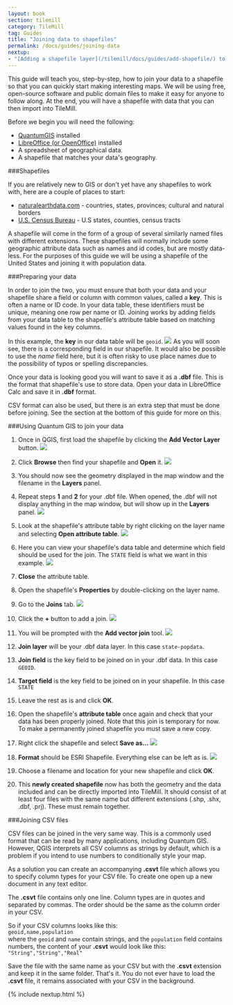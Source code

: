 ```yaml
---
layout: book
section: tilemill
category: TileMill
tag: Guides
title: "Joining data to shapefiles"
permalink: /docs/guides/joining-data
nextup:
- "[Adding a shapefile layer](/tilemill/docs/guides/add-shapefile/) to your TileMill project."
---
```


This guide will teach you, step-by-step, how to join your data to a shapefile so that you can quickly start making interesting maps. We will be using free, open-source software and public domain files to make it easy for anyone to follow along. At the end, you will have a shapefile with data that you can then import into TileMill.

Before we begin you will need the following:

* [QuantumGIS](http://www.qgis.org/) installed
* [LibreOffice (or OpenOffice)](http://www.libreoffice.org/download/) installed
* A spreadsheet of geographical data.
* A shapefile that matches your data's geography.

###Shapefiles

If you are relatively new to GIS or don't yet have any shapefiles to work with, here are a couple of places to start:

* [naturalearthdata.com](http://naturalearthdata.com/downloads/) - countries, states, provinces; cultural and natural borders
* [U.S. Census Bureau](http://www.census.gov/geo/www/tiger/shp.html) - U.S states, counties, census tracts

A shapefile will come in the form of a group of several similarly named files with different extensions. These shapefiles will normally include some geographic attribute data such as names and id codes, but are mostly data-less. For the purposes of this guide we will be using a shapefile of the United States and joining it with population data.

###Preparing your data

In order to join the two, you must ensure that both your data and your shapefile share a field or column with common values, called a **key**. This is often a name or ID code. In your data table, these identifiers must be unique, meaning one row per name or ID. Joining works by adding fields from your data table to the shapefile's attribute table based on matching values found in the key columns.

In this example, the **key** in our data table will be `geoid`.
  ![](/tilemill/assets/pages/qgis-joins-5.png)
As you will soon see, there is a corresponding field in our shapefile. It would also be possible to use the *name* field here, but it is often risky to use place names due to the possibility of typos or spelling discrepancies.

Once your data is looking good you will want to save it as a **.dbf** file. This is the format that shapefile's use to store data. Open your data in LibreOffice Calc and save it in **.dbf** format.

CSV format can also be used, but there is an extra step that must be done before joining. See the section at the bottom of this guide for more on this.

###Using Quantum GIS to join your data

1. Once in QGIS, first load the shapefile by clicking the **Add Vector Layer** button.
  ![](/tilemill/assets/pages/qgis-add-layer-1.png)

2. Click **Browse** then find your shapefile and **Open** it.
  ![](/tilemill/assets/pages/qgis-add-layer-2.png)

3. You should now see the geometry displayed in the map window and the filename in the **Layers** panel.

4. Repeat steps **1** and **2** for your .dbf file. When opened, the .dbf will not display anything in the map window, but will show up in the **Layers** panel.
  ![](/tilemill/assets/pages/qgis-add-layer-3.png)

5. Look at the shapefile's attribute table by right clicking on the layer name and selecting **Open attribute table**.
  ![](/tilemill/assets/pages/qgis-joins-4.png)

6. Here you can view your shapefile's data table and determine which field should be used for the join. The `STATE` field is what we want in this example.
  ![](/tilemill/assets/pages/qgis-joins-6.png)

7. **Close** the attribute table.

8. Open the shapefile's **Properties** by double-clicking on the layer name.

9. Go to the **Joins** tab.
  ![](/tilemill/assets/pages/qgis-joins-1.png)

10. Click the **+** button to add a join.
  ![](/tilemill/assets/pages/qgis-joins-2.png)

11. You will be prompted with the **Add vector join** tool.
  ![](/tilemill/assets/pages/qgis-joins-3.png)

12. **Join layer** will be your .dbf data layer. In this case `state-popdata`.

13. **Join field** is the key field to be joined on in your .dbf data. In this case `GEOID`.

14. **Target field** is the key field to be joined on in your shapefile. In this case `STATE`

15. Leave the rest as is and click **OK**.

16. Open the shapefile's **attribute table** once again and check that your data has been properly joined. Note that this join is temporary for now. To make a permanently joined shapefile you must save a new copy.

17. Right click the shapefile and select **Save as…**
  ![](/tilemill/assets/pages/qgis-joins-7.png)

18. **Format** should be ESRI Shapefile. Everything else can be left as is.
  ![](/tilemill/assets/pages/qgis-joins-8.png)

19. Choose a filename and location for your new shapefile and click **OK**.

20. This **newly created shapefile** now has both the geometry and the data included and can be directly imported into TileMill. It should consist of at least four files with the same name but different extensions (.shp, .shx, .dbf, .prj). These must remain together.

###Joining CSV files

CSV files can be joined in the very same way. This is a commonly used format that can be read by many applications, including Quantum GIS. However, QGIS interprets all CSV columns as strings by default, which is a problem if you intend to use numbers to conditionally style your map.

As a solution you can create an accompanying **.csvt** file which allows you to specify column types for your CSV file. To create one open up a new document in any text editor.

The **.csvt** file contains only one line. Column types are in quotes and separated by commas. The order should be the same as the column order in your CSV.

So if your CSV columns looks like this:    
`geoid,name,population`    
where the `geoid` and `name` contain strings, and the `population` field contains numbers, the content of your **.csvt** would look like this:  
`"String","String","Real"`

Save the file with the same name as your CSV but with the **.csvt** extension and keep it in the same folder. That's it. You do not ever have to load the **.csvt** file, it remains associated with your CSV in the background.

{% include nextup.html %}